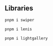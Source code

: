 

## Libraries 

```jsx
pnpm i swiper
```

```jsx 
pnpm i lenis
```

```jsx
pnpm i lightgallery
```
